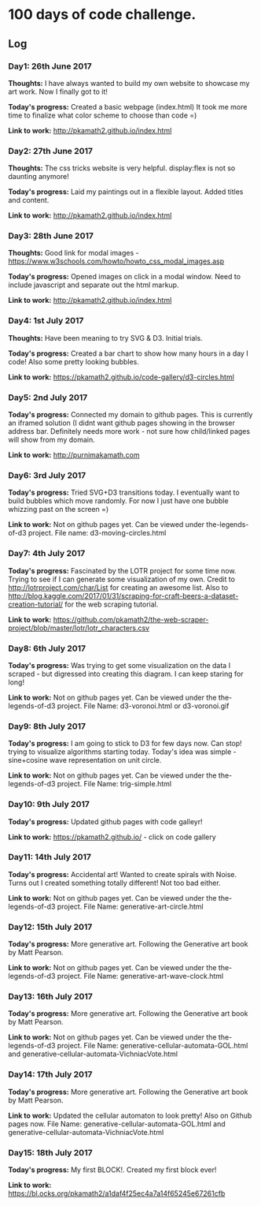 # 100 days of code challenge.

## Log

### Day1: 26th June 2017
**Thoughts:** I have always wanted to build my own website to showcase my art work. Now I finally got to it!

**Today's progress:**  Created a basic webpage (index.html) It took me more time to finalize what color scheme to choose than code =)

**Link to work:**  http://pkamath2.github.io/index.html


### Day2: 27th June 2017
**Thoughts:** The css tricks website is very helpful. display:flex is not so daunting anymore!

**Today's progress:**  Laid my paintings out in a flexible layout. Added titles and content.

**Link to work:**  http://pkamath2.github.io/index.html


### Day3: 28th June 2017
**Thoughts:** Good link for modal images - https://www.w3schools.com/howto/howto_css_modal_images.asp 

**Today's progress:**  Opened images on click in a modal window. Need to include javascript and separate out the html markup. 

**Link to work:**  http://pkamath2.github.io/index.html


### Day4: 1st July 2017
**Thoughts:** Have been meaning to try SVG & D3. Initial trials.

**Today's progress:**  Created a bar chart to show how many hours in a day I code! Also some pretty looking bubbles.  

**Link to work:**  https://pkamath2.github.io/code-gallery/d3-circles.html


### Day5: 2nd July 2017
**Today's progress:**  Connected my domain to github pages. This is currently an iframed solution (I didnt want github pages showing in the browser address bar.
Definitely needs more work - not sure how child/linked pages will show from my domain.   

**Link to work:**  http://purnimakamath.com


### Day6: 3rd July 2017
**Today's progress:**  Tried SVG+D3 transitions today. I eventually want to build bubbles which move randomly. For now I just have one bubble whizzing past on the screen =)   

**Link to work:**  Not on github pages yet. Can be viewed under the-legends-of-d3 project. File name: d3-moving-circles.html


### Day7: 4th July 2017
**Today's progress:**  Fascinated by the LOTR project for some time now. Trying to see if I can generate some visualization of my own. Credit to http://lotrproject.com/char/List 
for creating an awesome list. Also to http://blog.kaggle.com/2017/01/31/scraping-for-craft-beers-a-dataset-creation-tutorial/ for the web scraping tutorial.   

**Link to work:**  https://github.com/pkamath2/the-web-scraper-project/blob/master/lotr/lotr_characters.csv 

### Day8: 6th July 2017
**Today's progress:**  Was trying to get some visualization on the data I scraped - but digressed into creating this diagram. I can keep staring for long!    

**Link to work:**  Not on github pages yet. Can be viewed under the the-legends-of-d3 project. File Name: d3-voronoi.html or d3-voronoi.gif

### Day9: 8th July 2017
**Today's progress:**  I am going to stick to D3 for few days now. Can stop! trying to visualize algorithms starting today. Today's idea was simple - sine+cosine wave representation  on unit circle.   

**Link to work:**  Not on github pages yet. Can be viewed under the the-legends-of-d3 project. File Name: trig-simple.html


### Day10: 9th July 2017
**Today's progress:**  Updated github pages with code galleyr!   

**Link to work:**  https://pkamath2.github.io/ - click on code gallery

### Day11: 14th July 2017
**Today's progress:**  Accidental art! Wanted to create spirals with Noise. Turns out I created something totally different! Not too bad either.    

**Link to work:**  Not on github pages yet. Can be viewed under the the-legends-of-d3 project. File Name: generative-art-circle.html

### Day12: 15th July 2017
**Today's progress:**  More generative art. Following the Generative art book by Matt Pearson.

**Link to work:**  Not on github pages yet. Can be viewed under the the-legends-of-d3 project. File Name: generative-art-wave-clock.html

### Day13: 16th July 2017
**Today's progress:**  More generative art. Following the Generative art book by Matt Pearson.

**Link to work:**  Not on github pages yet. Can be viewed under the the-legends-of-d3 project. File Name: generative-cellular-automata-GOL.html and generative-cellular-automata-VichniacVote.html

### Day14: 17th July 2017
**Today's progress:**  More generative art. Following the Generative art book by Matt Pearson.

**Link to work:**  Updated the cellular automaton to look pretty! Also on Github pages now. File Name: generative-cellular-automata-GOL.html and generative-cellular-automata-VichniacVote.html


### Day15: 18th July 2017
**Today's progress:**  My first BLOCK!. Created my first block ever! 

**Link to work:**  https://bl.ocks.org/pkamath2/a1daf4f25ec4a7a14f65245e67261cfb
